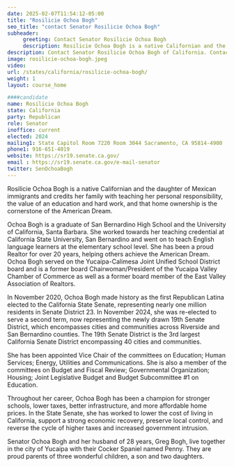 ```yaml
---
date: 2025-02-07T11:54:12-05:00
title: "Rosilicie Ochoa Bogh"
seo_title: "contact Senator Rosilicie Ochoa Bogh"
subheader:
     greeting: Contact Senator Rosilicie Ochoa Bogh
     description: Rosilicie Ochoa Bogh is a native Californian and the daughter of Mexican immigrants and credits her family with teaching her personal responsibility, the value of an education and hard work, and that home ownership is the cornerstone of the American Dream.
description: Contact Senator Rosilicie Ochoa Bogh of California. Contact information for Rosilicie Ochoa Bogh includes email address, phone number, and mailing address.
image: rosilicie-ochoa-bogh.jpeg
video:
url: /states/california/rosilicie-ochoa-bogh/
weight: 1
layout: course_home

####candidate
name: Rosilicie Ochoa Bogh
state: California
party: Republican
role: Senator
inoffice: current
elected: 2024
mailing1: State Capitol Room 7220 Room 3044 Sacramento, CA 95814-4900
phone1: 916-651-4019
website: https://sr19.senate.ca.gov/
email : https://sr19.senate.ca.gov/e-mail-senator
twitter: SenOchoaBogh
---
```

Rosilicie Ochoa Bogh is a native Californian and the daughter of Mexican immigrants and credits her family with teaching her personal responsibility, the value of an education and hard work, and that home ownership is the cornerstone of the American Dream.

Ochoa Bogh is a graduate of San Bernardino High School and the University of California, Santa Barbara. She worked towards her teaching credential at California State University, San Bernardino and went on to teach English language learners at the elementary school level. She has been a proud Realtor for over 20 years, helping others achieve the American Dream. Ochoa Bogh served on the Yucaipa-Calimesa Joint Unified School District board and is a former board Chairwoman/President of the Yucaipa Valley Chamber of Commerce as well as a former board member of the East Valley Association of Realtors.

In November 2020, Ochoa Bogh made history as the first Republican Latina elected to the California State Senate, representing nearly one million residents in Senate District 23. In November 2024, she was re-elected to serve a second term, now representing the newly drawn 19th Senate District, which encompasses cities and communities across Riverside and San Bernardino counties. The 19th Senate District is the 3rd largest California Senate District encompassing 40 cities and communities.

She has been appointed Vice Chair of the committees on Education; Human Services; Energy, Utilities and Communications. She is also a member of the committees on Budget and Fiscal Review; Governmental Organization; Housing; Joint Legislative Budget and Budget Subcommittee #1 on Education.

Throughout her career, Ochoa Bogh has been a champion for stronger schools, lower taxes, better infrastructure, and more affordable home prices. In the State Senate, she has worked to lower the cost of living in California, support a strong economic recovery, preserve local control, and reverse the cycle of higher taxes and increased government intrusion.

Senator Ochoa Bogh and her husband of 28 years, Greg Bogh, live together in the city of Yucaipa with their Cocker Spaniel named Penny. They are proud parents of three wonderful children, a son and two daughters.
